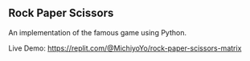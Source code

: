 ## Rock Paper Scissors

An implementation of the famous game using Python.

Live Demo: https://replit.com/@MichiyoYo/rock-paper-scissors-matrix
